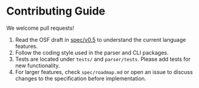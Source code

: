 # Contributing Guide

We welcome pull requests!

1. Read the OSF draft in [spec/v0.5](../spec/v0.5/) to understand the current
   language features.
2. Follow the coding style used in the parser and CLI packages.
3. Tests are located under `tests/` and `parser/tests`. Please add tests for new
   functionality.
4. For larger features, check `spec/roadmap.md` or open an issue to discuss
   changes to the specification before implementation.
